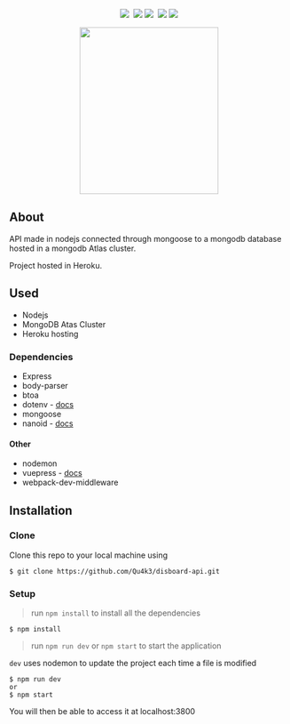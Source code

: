 <p align="center">
    <img src="https://circleci.com/gh/Qu4k3/disboard-api.svg?style=svg&circle-token=c1aea5451e8ad018851e45c477d8f4112b7ebfb4" />&nbsp;
    <img src="https://img.shields.io/uptimerobot/status/m781988862-3ea72d807b59330ef0d3eaac.svg?label=server&style=flat" /> <img src="https://img.shields.io/uptimerobot/ratio/m781988862-3ea72d807b59330ef0d3eaac.svg?label=server%20uptime&style=flat" />&nbsp;
    <img src="https://img.shields.io/uptimerobot/status/m781896193-0fc26013b414711d48d26082.svg?label=API%20status&style=flat" /> <img src="https://img.shields.io/uptimerobot/ratio/m781896193-0fc26013b414711d48d26082.svg?label=API%20uptime&style=flat" />
</p>
<p align="center">
    <img width="250" height="300" src="https://cdn.discordapp.com/attachments/503303753705848838/541409603255009291/shuvi-white.gif">
</p>

## About

API made in nodejs connected through mongoose to a mongodb database hosted in a mongodb Atlas cluster.

Project hosted in Heroku.

## Used

- Nodejs
- MongoDB Atas Cluster
- Heroku hosting

### Dependencies

- Express
- body-parser
- btoa
- dotenv - [docs](https://github.com/motdotla/dotenv)
- mongoose
- nanoid - [docs](https://github.com/ai/nanoid)

#### Other

- nodemon
- vuepress - [docs](https://vuepress.vuejs.org/guide/)
- webpack-dev-middleware

## Installation

### Clone

Clone this repo to your local machine using
```shell
$ git clone https://github.com/Qu4k3/disboard-api.git
```

### Setup


> run `npm install` to install all the dependencies

```shell
$ npm install
```

> run `npm run dev` or `npm start` to start the application

`dev` uses nodemon to update the project each time a file is modified

```shell
$ npm run dev
or
$ npm start
```

You will then be able to access it at localhost:3800
